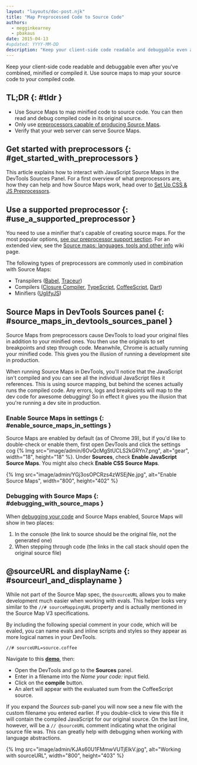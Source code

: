 ```yaml
---
layout: "layouts/doc-post.njk"
title: "Map Preprocessed Code to Source Code"
authors:
  - megginkearney
  - pbakaus
date: 2015-04-13
#updated: YYYY-MM-DD
description: "Keep your client-side code readable and debuggable even after you&#39;ve combined, minified or compiled it."
---
```


Keep your client-side code readable and debuggable even after you've combined, minified or compiled
it. Use source maps to map your source code to your compiled code.

## TL;DR {: #tldr }

- Use Source Maps to map minified code to source code. You can then read and debug compiled code in
  its original source.
- Only use [preprocessors capable of producing Source Maps][1].
- Verify that your web server can serve Source Maps.

## Get started with preprocessors {: #get_started_with_preprocessors }

This article explains how to interact with JavaScript Source Maps in the DevTools Sources Panel. For
a first overview of what preprocessors are, how they can help and how Source Maps work, head over to
[Set Up CSS & JS Preprocessors][2].

## Use a supported preprocessor {: #use_a_supported_preprocessor }

You need to use a minifier that's capable of creating source maps. For the most popular options,
[see our preprocessor support section][3]. For an extended view, see the [Source maps: languages,
tools and other info][4] wiki page.

The following types of preprocessors are commonly used in combination with Source Maps:

- Transpilers ([Babel][5], [Traceur][6])
- Compilers ([Closure Compiler][7], [TypeScript][8], [CoffeeScript][9], [Dart][10])
- Minifiers ([UglifyJS][11])

## Source Maps in DevTools Sources panel {: #source_maps_in_devtools_sources_panel }

Source Maps from preprocessors cause DevTools to load your original files in addition to your
minified ones. You then use the originals to set breakpoints and step through code. Meanwhile,
Chrome is actually running your minified code. This gives you the illusion of running a development
site in production.

When running Source Maps in DevTools, you'll notice that the JavaScript isn't compiled and you can
see all the individual JavaScript files it references. This is using source mapping, but behind the
scenes actually runs the compiled code. Any errors, logs and breakpoints will map to the dev code
for awesome debugging! So in effect it gives you the illusion that you're running a dev site in
production.

### Enable Source Maps in settings {: #enable_source_maps_in_settings }

Source Maps are enabled by default (as of Chrome 39), but if you'd like to double-check or enable
them, first open DevTools and click the settings cog
{% Img src="image/admin/6OvQcMgStUCLS2kGRYn7.png", alt="gear", width="18", height="18" %}. Under **Sources**, check **Enable
JavaScript Source Maps**. You might also check **Enable CSS Source Maps**.

{% Img src="image/admin/YGj3osOPCRzs4zWSEjNe.jpg", alt="Enable Source Maps", width="800", height="402" %}

### Debugging with Source Maps {: #debugging_with_source_maps }

When [debugging your code][12] and Source Maps enabled, Source Maps will show in two places:

1.  In the console (the link to source should be the original file, not the generated one)
2.  When stepping through code (the links in the call stack should open the original source file)

## @sourceURL and displayName {: #sourceurl_and_displayname }

While not part of the Source Map spec, the `@sourceURL` allows you to make development much easier
when working with evals. This helper looks very similar to the `//# sourceMappingURL` property and
is actually mentioned in the Source Map V3 specifications.

By including the following special comment in your code, which will be evaled, you can name evals
and inline scripts and styles so they appear as more logical names in your DevTools.

`//# sourceURL=source.coffee`

Navigate to this **[demo][13]**, then:

- Open the DevTools and go to the **Sources** panel.
- Enter in a filename into the _Name your code:_ input field.
- Click on the **compile** button.
- An alert will appear with the evaluated sum from the CoffeeScript source.

If you expand the _Sources_ sub-panel you will now see a new file with the custom filename you
entered earlier. If you double-click to view this file it will contain the compiled JavaScript for
our original source. On the last line, however, will be a `// @sourceURL` comment indicating what
the original source file was. This can greatly help with debugging when working with language
abstractions.

{% Img src="image/admin/KJAs60U1FMmwVUTjElkV.jpg", alt="Working with sourceURL", width="800", height="403" %}

[1]: /web/tools/setup/setup-preprocessors?#supported_preprocessors
[2]: /web/tools/setup/setup-preprocessors?#debugging-and-editing-preprocessed-content
[3]: /web/tools/setup/setup-preprocessors?#supported_preprocessors
[4]: https://github.com/ryanseddon/source-map/wiki/Source-maps:-languages,-tools-and-other-info
[5]: https://babeljs.io/
[6]: https://github.com/google/traceur-compiler/wiki/Getting-Started
[7]: https://github.com/google/closure-compiler
[8]: http://www.typescriptlang.org/
[9]: http://coffeescript.org
[10]: https://www.dartlang.org
[11]: https://github.com/mishoo/UglifyJS
[12]: /web/tools/chrome-devtools/debug/breakpoints/step-code
[13]: http://www.thecssninja.com/demo/source_mapping/compile.html
